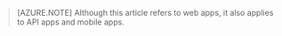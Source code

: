 > [AZURE.NOTE] Although this article refers to web apps, it also applies to API apps and mobile apps.


<!--HONumber=Sep16_HO4-->


